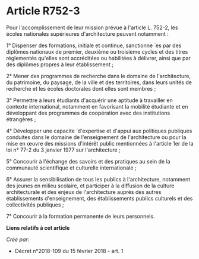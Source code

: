 # Article R752-3

Pour l'accomplissement de leur mission prévue à l'article L. 752-2, les écoles nationales supérieures d'architecture peuvent
notamment :

1° Dispenser des formations, initiale et continue, sanctionne ́ es par des diplômes nationaux de premier, deuxième ou
troisième cycles et des titres réglementés qu'elles sont accréditées ou habilitées à délivrer, ainsi que par des diplômes
propres à leur établissement ;

2° Mener des programmes de recherche dans le domaine de l'architecture, du patrimoine, du paysage, de la ville et des
territoires, dans leurs unités de recherche et les écoles doctorales dont elles sont membres ;

3° Permettre à leurs étudiants d'acquérir une aptitude à travailler en contexte international, notamment en favorisant la
mobilité étudiante et en développant des programmes de coopération avec des institutions étrangères ;

4° Développer une capacite ́ d'expertise et d'appui aux politiques publiques conduites dans le domaine de l'enseignement de
l'architecture ou pour la mise en œuvre des missions d'intérêt public mentionnées à l'article 1er de la loi n° 77-2 du 3
janvier 1977 sur l'architecture ;

5° Concourir à l'échange des savoirs et des pratiques au sein de la communauté scientifique et culturelle internationale ;

6° Assurer la sensibilisation de tous les publics à l'architecture, notamment des jeunes en milieu scolaire, et participer à
la diffusion de la culture architecturale et des enjeux de l'architecture auprès des autres établissements d'enseignement,
des établissements publics culturels et des collectivités publiques ;

7° Concourir à la formation permanente de leurs personnels.

**Liens relatifs à cet article**

_Créé par_:

  - Décret n°2018-109 du 15 février 2018 - art. 1
